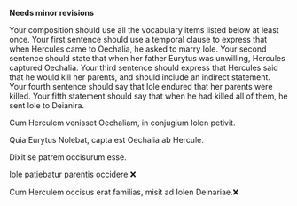 **Needs minor revisions**

Your composition should use all the vocabulary items listed below at least once.
Your first sentence should use a temporal clause to express that when Hercules came to Oechalia, he asked to marry Iole.
Your second sentence should state that when her father Eurytus was unwilling, Hercules captured Oechalia.
Your third sentence should express that Hercules said that he would kill her parents, and should include an indirect statement.
Your fourth sentence should say that Iole endured that her parents were killed.
Your fifth statement should say that when he had killed all of them, he sent Iole to Deianira.



Cum Herculem venisset Oechaliam, in conjugium Iolen petivit. 

Quia Eurytus Nolebat, capta est Oechalia ab Hercule.

Dixit se patrem occisurum esse. 

Iole patiebatur parentis occidere.❌   

Cum Herculem occisus erat familias, misit ad Iolen Deinariae.❌ 


